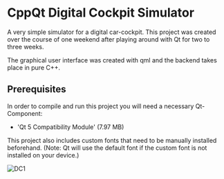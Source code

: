 # CppQt Digital Cockpit Simulator

A very simple simulator for a digital car-cockpit.
This project was created over the course of one weekend after playing around with Qt for two to three weeks.

The graphical user interface was created with qml and the backend takes place in pure C++.

## Prerequisites

In order to compile and run this project you will need a necessary Qt-Component:
- 'Qt 5 Compatibility Module' (7.97 MB)

This project also includes custom fonts that need to be manually installed beforehand.
(Note: Qt will use the default font if the custom font is not installed on your device.)

![DC1](https://github.com/TayfunD88/CppQt_Digital_Cockpit/tree/master/img/digital_cockpit_01.PNG)


